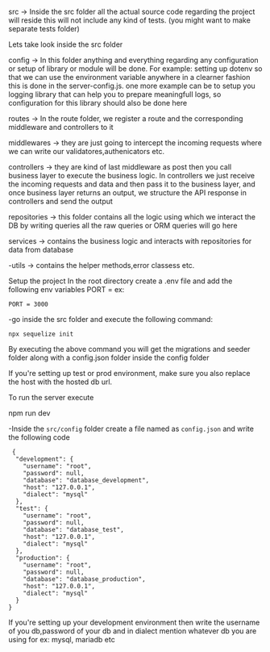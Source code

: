 src -> Inside the src folder all the actual source code regarding the project will reside this will not include any kind of tests. (you might want to make separate tests folder)

Lets take look inside the src folder

config -> In this folder anything and everything regarding any configuration or setup of library or module will be done. For example: setting up dotenv so that we can use the environment variable anywhere in a clearner fashion this is done in the server-config.js. one more example can be to setup you logging library that can help you to prepare meaningfull logs, so configuration for this library should also be done here

routes -> In the route folder, we register a route and the corresponding middleware and controllers to it

middlewares -> they are just going to intercept the incoming requests where we can write our validatores,authenicators etc.

controllers -> they are kind of last middleware as post then you call business layer to execute the business logic. In controllers we just receive the incoming requests and data and then pass it to the business layer, and once business layer returns an output, we structure the API response in controllers and send the output

repositories -> this folder contains all the logic using which we interact the DB by writing queries all the raw queries or ORM queries will go here

services -> contains the business logic and interacts with repositories for data from database

-utils -> contains the helper methods,error classess etc.

Setup the project
In the root directory create a .env file and add the following env variables
    PORT = <port number of your choice>
ex:

    PORT = 3000
-go inside the src folder and execute the following command:

    npx sequelize init
By executing the above command you will get the migrations and seeder folder along with a config.json folder inside the config folder

If you're setting up test or prod environment, make sure you also replace the host with the hosted db url.

To run the server execute

npm run dev

-Inside the `src/config` folder create a file named as `config.json` and write the following code
```
 {
  "development": {
    "username": "root",
    "password": null,
    "database": "database_development",
    "host": "127.0.0.1",
    "dialect": "mysql"
  },
  "test": {
    "username": "root",
    "password": null,
    "database": "database_test",
    "host": "127.0.0.1",
    "dialect": "mysql"
  },
  "production": {
    "username": "root",
    "password": null,
    "database": "database_production",
    "host": "127.0.0.1",
    "dialect": "mysql"
  }
}
```
If you're setting up your development environment then write the username of you db,password of your db and in dialect mention whatever db you are using for ex: mysql, mariadb etc